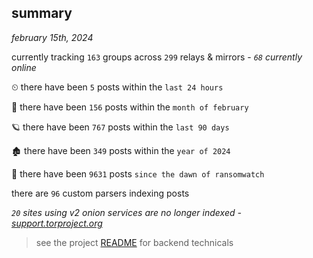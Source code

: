 
## summary
_february 15th, 2024_

currently tracking `163` groups across `299` relays & mirrors - _`68` currently online_

⏲ there have been `5` posts within the `last 24 hours`

🦈 there have been `156` posts within the `month of february`

🪐 there have been `767` posts within the `last 90 days`

🏚 there have been `349` posts within the `year of 2024`

🦕 there have been `9631` posts `since the dawn of ransomwatch`

there are `96` custom parsers indexing posts

_`20` sites using v2 onion services are no longer indexed - [support.torproject.org](https://support.torproject.org/onionservices/v2-deprecation/)_

> see the project [README](https://github.com/joshhighet/ransomwatch#ransomwatch--) for backend technicals
